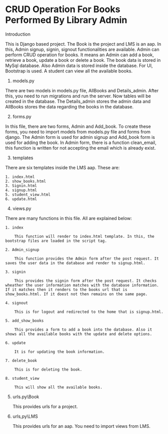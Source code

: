# CRUD Operation For Books Performed By Library Admin

Introduction

This is Django based project. The Book is the project and LMS is an aap. In this, Admin signup, signin, signout functionalities are available. Admin can perform CRUD operation for books. It means an Admin can add a book, retrieve a book, update a book or delete a book. The book data is stored in MySql database. Also Admin data is stored inside the database. For UI, Bootstrap is used. A student can view all the available books.

1. models.py

There are two models in models.py file, AllBooks and Details_admin. After this, you need to run migrations and run the server. Now tables will be created in the database. The Details_admin stores the admin data and AllBooks stores the data regarding the books in the database.

2. forms.py

In this file, there are two forms, Admin and Add_book. To create these forms, you need to import models from models.py file and forms from django. The Admin form is used for admin signup and Add_book form is used for adding the book. In Admin form, there is a function clean_email, this function is written for not accepting the email which is already exist. 

3. templates

There are six templates inside the LMS aap. These are:
    
    1. index.html
    2. show_books.html
    3. Signin.html
    4. signup.html
    5. student_view.html
    6. update.html

4. views.py

There are many functions in this file. All are explained below:

    1. index

        This function will render to index.html template. In this, the bootstrap files are loaded in the script tag.

    2. Admin_signup

        This function provides the Admin form after the post request. It saves the user data in the database and render to signup.html.

    3. signin

        This provides the signin form after the post request. It checks wheather the user information matches with the database information. If it matches then it renders to the books url that is show_books.html. If it doest not then remains on the same page.

    4. signout

        This is for logout and redirected to the home that is signup.html.

    5. add_show_books

        This provides a form to add a book into the database. Also it shows all the available books with the update and delete options.

    6. update

        It is for updating the book information. 

    7. delete_book

        This is for deleting the book.
        
    8. student_view

        This will show all the available books.

5. urls.py\Book

    This provides urls for a project.

6. urls,py\LMS

    This provides urls for an aap. You need to import views from LMS.
